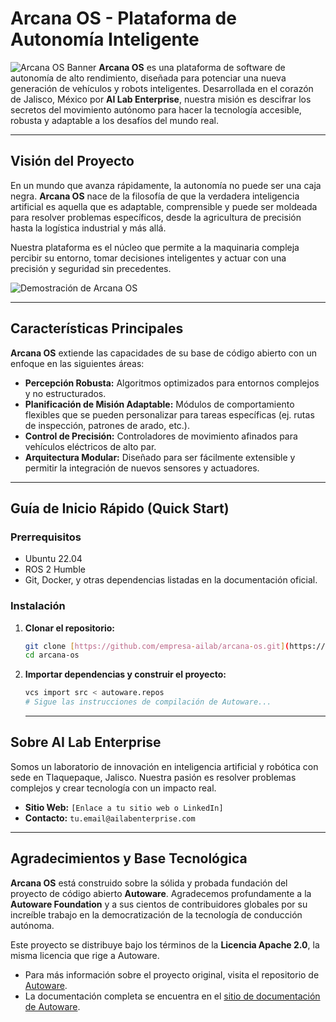 # Arcana OS - Plataforma de Autonomía Inteligente

![Arcana OS Banner](httpsd://via.placeholder.com/1280x400.png/1e1e1e/FFFFFF?text=Arcana+OS+by+AI+Lab+Enterprise)
**Arcana OS** es una plataforma de software de autonomía de alto rendimiento, diseñada para potenciar una nueva generación de vehículos y robots inteligentes. Desarrollada en el corazón de Jalisco, México por **AI Lab Enterprise**, nuestra misión es descifrar los secretos del movimiento autónomo para hacer la tecnología accesible, robusta y adaptable a los desafíos del mundo real.

---

## Visión del Proyecto

En un mundo que avanza rápidamente, la autonomía no puede ser una caja negra. **Arcana OS** nace de la filosofía de que la verdadera inteligencia artificial es aquella que es adaptable, comprensible y puede ser moldeada para resolver problemas específicos, desde la agricultura de precisión hasta la logística industrial y más allá.

Nuestra plataforma es el núcleo que permite a la maquinaria compleja percibir su entorno, tomar decisiones inteligentes y actuar con una precisión y seguridad sin precedentes.

![Demostración de Arcana OS](https://via.placeholder.com/800x450.png/1e1e1e/FFFFFF?text=GIF+de+tu+Proyecto+Aquí)

---

## Características Principales

**Arcana OS** extiende las capacidades de su base de código abierto con un enfoque en las siguientes áreas:

* **Percepción Robusta:** Algoritmos optimizados para entornos complejos y no estructurados.
* **Planificación de Misión Adaptable:** Módulos de comportamiento flexibles que se pueden personalizar para tareas específicas (ej. rutas de inspección, patrones de arado, etc.).
* **Control de Precisión:** Controladores de movimiento afinados para vehículos eléctricos de alto par.
* **Arquitectura Modular:** Diseñado para ser fácilmente extensible y permitir la integración de nuevos sensores y actuadores.

---

## Guía de Inicio Rápido (Quick Start)

### Prerrequisitos
* Ubuntu 22.04
* ROS 2 Humble
* Git, Docker, y otras dependencias listadas en la documentación oficial.

### Instalación
1.  **Clonar el repositorio:**
    ```bash
    git clone [https://github.com/empresa-ailab/arcana-os.git](https://github.com/empresa-ailab/arcana-os.git)
    cd arcana-os
    ```
2.  **Importar dependencias y construir el proyecto:**
    ```bash
    vcs import src < autoware.repos
    # Sigue las instrucciones de compilación de Autoware...
    ```
    ---

## Sobre AI Lab Enterprise

Somos un laboratorio de innovación en inteligencia artificial y robótica con sede en Tlaquepaque, Jalisco. Nuestra pasión es resolver problemas complejos y crear tecnología con un impacto real.

* **Sitio Web:** `[Enlace a tu sitio web o LinkedIn]`
* **Contacto:** `tu.email@ailabenterprise.com`

---

## Agradecimientos y Base Tecnológica

**Arcana OS** está construido sobre la sólida y probada fundación del proyecto de código abierto **Autoware**. Agradecemos profundamente a la **Autoware Foundation** y a sus cientos de contribuidores globales por su increíble trabajo en la democratización de la tecnología de conducción autónoma.

Este proyecto se distribuye bajo los términos de la **Licencia Apache 2.0**, la misma licencia que rige a Autoware.

* Para más información sobre el proyecto original, visita el repositorio de [Autoware](https://github.com/autowarefoundation/autoware).
* La documentación completa se encuentra en el [sitio de documentación de Autoware](https://autowarefoundation.github.io/autoware-documentation/main/).
